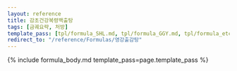 ```yaml
---
layout: reference
title: 감초건강복령백출탕
tags: [금궤요략, 처방]
template_pass: [tpl/formula_SHL.md, tpl/formula_GGY.md, tpl/formula_etc.md]
redirect_to: "/reference/Formulas/영강출감탕"
---
```


{% include formula_body.md template_pass=page.template_pass %}
